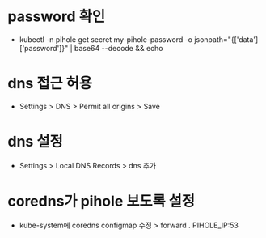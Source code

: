 # password 확인

- kubectl -n pihole get secret my-pihole-password -o jsonpath="{['data']['password']}" | base64 --decode && echo

# dns 접근 허용

- Settings > DNS > Permit all origins > Save

# dns 설정

- Settings > Local DNS Records > dns 추가

# coredns가 pihole 보도록 설정

- kube-system에 coredns configmap 수정 > forward . PIHOLE_IP:53